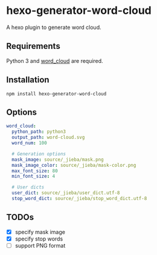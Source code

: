 # hexo-generator-word-cloud

A hexo plugin to generate word cloud.

## Requirements

Python 3 and [word_cloud](https://github.com/amueller/word_cloud) are required.

## Installation

```
npm install hexo-generator-word-cloud
```

## Options

```yml
word_cloud:
  python_path: python3
  output_path: word-cloud.svg
  word_num: 100

  # Generation options
  mask_image: source/_jieba/mask.png
  mask_image_color: source/_jieba/mask-color.png
  max_font_size: 80
  min_font_size: 4

  # User dicts
  user_dict: source/_jieba/user_dict.utf-8
  stop_word_dict: source/_jieba/stop_word_dict.utf-8
```

## TODOs

- [x] specify mask image
- [x] specify stop words
- [ ] support PNG format
